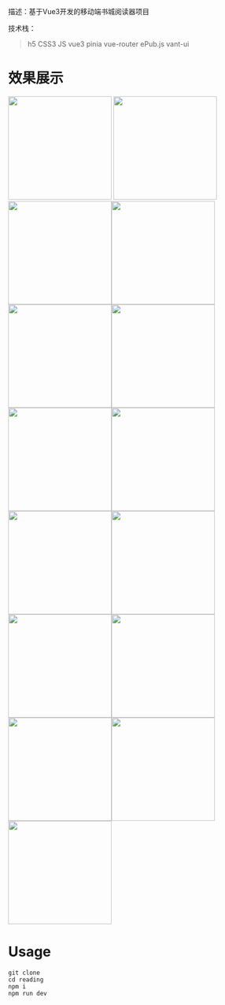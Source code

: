 描述：基于Vue3开发的移动端书城阅读器项目 

技术栈：

> h5 CSS3 JS vue3 pinia vue-router ePub.js vant-ui  

# 效果展示
<img src="https://github.com/Wuyuanli/reading/blob/main/reading/static/%E9%A6%96%E9%A1%B5.png" width="210px"> <img src="https://github.com/Wuyuanli/reading/blob/main/reading/static/分类页1.png" width="210px"><img src="https://github.com/Wuyuanli/reading/blob/main/reading/static/分类页2.png" width="210px"><img src="https://github.com/Wuyuanli/reading/blob/main/reading/static/书架.png" width="210px"><img src="https://github.com/Wuyuanli/reading/blob/main/reading/static/分类详情.png" width="210px"><img src="https://github.com/Wuyuanli/reading/blob/main/reading/static/详情.png" width="210px"><img src="https://github.com/Wuyuanli/reading/blob/main/reading/static/目录.png" width="210px"><img src="https://github.com/Wuyuanli/reading/blob/main/reading/static/书签.png" width="210px"><img src="https://github.com/Wuyuanli/reading/blob/main/reading/static/进度.png" width="210px"><img src="https://github.com/Wuyuanli/reading/blob/main/reading/static/主题.png" width="210px"><img src="https://github.com/Wuyuanli/reading/blob/main/reading/static/字号.png" width="210px"><img src="https://github.com/Wuyuanli/reading/blob/main/reading/static/字体.png" width="210px"><img src="https://github.com/Wuyuanli/reading/blob/main/reading/static/添加书签.png" width="210px"><img src="https://github.com/Wuyuanli/reading/blob/main/reading/static/删除书签.png" width="210px"><img src="https://github.com/Wuyuanli/reading/blob/main/reading/static/书架编辑.png" width="210px">

# Usage
```
git clone
cd reading
npm i
npm run dev

